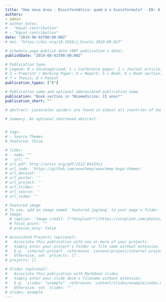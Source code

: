 ```yaml
---
title: "Uma nova área - Bioinformática: quem é o bioinformata? - EN: A new area - Bioinformatics: who is the bioinformatician?"
authors:
- admin
# author_notes:
# - "Equal contribution"
# - "Equal contribution"
date: "2019-08-01T00:00:00Z"
# doi: "https://doi.org/10.1016/j.biochi.2019.08.017"

# Schedule page publish date (NOT publication's date).
publishDate: "2019-08-01T00:00:00Z"

# Publication type.
# Legend: 0 = Uncategorized; 1 = Conference paper; 2 = Journal article;
# 3 = Preprint / Working Paper; 4 = Report; 5 = Book; 6 = Book section;
# 7 = Thesis; 8 = Patent
publication_types: ["6"]

# Publication name and optional abbreviated publication name.
publication: "Book section in *Biomedicina: 15 anos*"
publication_short: ""

# abstract: Loxosceles spiders are found in almost all countries of South America. In Peru, Loxosceles laeta species is the main responsible for the accidents caused by poisonous animals, being known as “killer spiders”, due to the large number of fatal accidents observed. Astacin-like metalloproteases, named LALPs (Loxosceles astacin-like metalloproteases) are highly expressed in Loxosceles spiders venom gland. These proteases may be involved in hemorrhage and venom spreading, being relevant to the envenoming proccess. Thus, the aim of this work was to analyze Peruvian L. laeta venom gland transcripts using bioinformatics tools, focusing on LALPs. A cDNA library from Peruvian L. laeta venom glands was constructed and sequenced by MiSeq (Illumina) sequencer. After assembly, the resulting sequences were annotated, seeking out for similarity with previously described LALPs. Nine possible LALPs isoforms from Peruvian L. laeta venom were identified and the results were validated by in silico and in vitro experiments. This study contributes to a better understanding of the molecular diversity of Loxosceles venom and provide insights about the action of LALPs.

# Summary. An optional shortened abstract.


# tags:
# - Source Themes
# featured: false

# links:
# - name: ""
#   url: ""
# url_pdf: http://arxiv.org/pdf/1512.04133v1
# url_code: 'https://github.com/wowchemy/wowchemy-hugo-themes'
# url_dataset: ''
# url_poster: ''
# url_project: ''
# url_slides: ''
# url_source: ''
# url_video: ''

# Featured image
# To use, add an image named `featured.jpg/png` to your page's folder. 
# image:
  # caption: 'Image credit: [**Unsplash**](https://unsplash.com/photos/jdD8gXaTZsc)'
  # focal_point: ""
  # preview_only: false

# Associated Projects (optional).
#   Associate this publication with one or more of your projects.
#   Simply enter your project's folder or file name without extension.
#   E.g. `internal-project` references `content/project/internal-project/index.md`.
#   Otherwise, set `projects: []`.
# projects: []

# Slides (optional).
#   Associate this publication with Markdown slides.
#   Simply enter your slide deck's filename without extension.
#   E.g. `slides: "example"` references `content/slides/example/index.md`.
#   Otherwise, set `slides: ""`.
# slides: example
---
```

